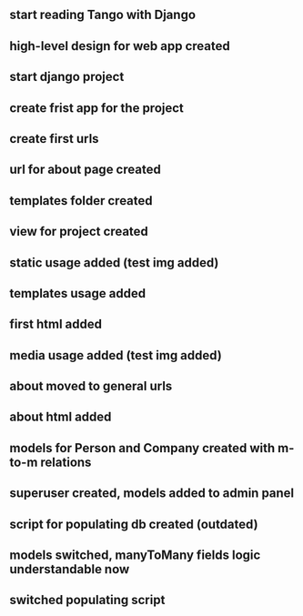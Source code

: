 ## start reading Tango with Django
## high-level design for web app created
## start django project
## create frist app for the project
## create first urls
## url for about page created
## templates folder created
## view for project created
## static usage added (test img added)
## templates usage added
## first html added
## media usage added (test img added)
## about moved to general urls
## about html added
## models for Person and Company created with m-to-m relations
## superuser created, models added to admin panel
## script for populating db created (outdated)
## models switched, manyToMany fields logic understandable now
## switched populating script
